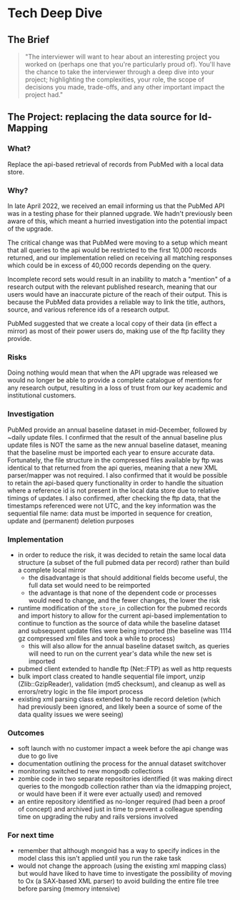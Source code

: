 # Tech Deep Dive

## The Brief

> "The interviewer will want to hear about an interesting project you worked on (perhaps one that you're particularly proud of). You'll have the chance to take the interviewer through a deep dive into your project; highlighting the complexities, your role, the scope of decisions you made, trade-offs, and any other important impact the project had."

## The Project: replacing the data source for Id-Mapping

### What?

Replace the api-based retrieval of records from PubMed with a local data store.

### Why?

In late April 2022, we received an email informing us that the PubMed API was in a testing phase for their planned upgrade. We hadn't previously been aware of this, which meant a hurried investigation into the potential impact of the upgrade.

The critical change was that PubMed were moving to a setup which meant that all queries to the api would be restricted to the first 10,000 records returned, and our implementation relied on receiving all matching responses which could be in excess of 40,000 records depending on the query.

Incomplete record sets would result in an inability to match a "mention" of a research output with the relevant published research, meaning that our users would have an inaccurate picture of the reach of their output. This is because the PubMed data provides a reliable way to link the title, authors, source, and various reference ids of a research output.

PubMed suggested that we create a local copy of their data (in effect a mirror) as most of their power users do, making use of the ftp facility they provide.

### Risks

Doing nothing would mean that when the API upgrade was released we would no longer be able to provide a complete catalogue of mentions for any research output, resulting in a loss of trust from our key academic and institutional customers.

### Investigation

PubMed provide an annual baseline dataset in mid-December, followed by ~daily update files.
I confirmed that the result of the annual baseline plus update files is NOT the same as the new annual baseline dataset, meaning that the baseline must be imported each year to ensure accurate data.
Fortunately, the file structure in the compressed files available by ftp was identical to that returned from the api queries, meaning that a new XML parser/mapper was not required.
I also confirmed that it would be possible to retain the api-based query functionality in order to handle the situation where a reference id is not present in the local data store due to relative timings of updates.
I also confirmed, after checking the ftp data, that the timestamps referenced were not UTC, and the key information was the sequential file name: data must be imported in sequence for creation, update and (permanent) deletion purposes

### Implementation

- in order to reduce the risk, it was decided to retain the same local data structure (a subset of the full pubmed data per record) rather than build a complete local mirror
  - the disadvantage is that should additional fields become useful, the full data set would need to be reimported
  - the advantage is that none of the dependent code or processes would need to change, and the fewer changes, the lower the risk
- runtime modification of the `store_in` collection for the pubmed records and import history to allow for the current api-based implementation to continue to function as the source of data while the baseline dataset and subsequent update files were being imported (the baseline was 1114 gz compressed xml files and took a while to process)
  - this will also allow for the annual baseline dataset switch, as queries will need to run on the current year's data while the new set is imported
- pubmed client extended to handle ftp (Net::FTP) as well as http requests
- bulk import class created to handle sequential file import, unzip (Zlib::GzipReader), validation (md5 checksum), and cleanup as well as errors/retry logic in the file import process
- existing xml parsing class extended to handle record deletion (which had previously been ignored, and likely been a source of some of the data quality issues we were seeing)

### Outcomes

- soft launch with no customer impact a week before the api change was due to go live
- documentation outlining the process for the annual dataset switchover
- monitoring switched to new mongodb collections
- zombie code in two separate repositories identified (it was making direct queries to the mongodb collection rather than via the idmapping project, or would have been if it were ever actually used) and removed
- an entire repository identified as no-longer required (had been a proof of concept) and archived just in time to prevent a colleague spending time on upgrading the ruby and rails versions involved

### For next time

- remember that although mongoid has a way to specify indices in the model class this isn't applied until you run the rake task
- would not change the approach (using the existing xml mapping class) but would have liked to have time to investigate the possibility of moving to Ox (a SAX-based XML parser) to avoid building the entire file tree before parsing (memory intensive)
